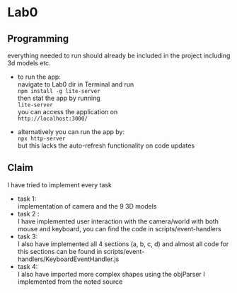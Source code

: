 # Lab0

## Programming
everything needed to run should already be included in the project including
3d models etc.

- to run the app: <br>
navigate to Lab0 dir in Terminal and run <br> 
```npm install -g lite-server``` <br>
then stat the app by running <br>
```lite-server``` <br>
you can access the application on <br>
```http://localhost:3000/```


- alternatively you can run the app by: <br>
```npx http-server``` <br>
but this lacks the auto-refresh functionality on code updates

## Claim
I have tried to implement every task

- task 1: <br>
implementation of camera and the 9 3D models
- task 2 : <br>
I have implemented user interaction with the camera/world
with both mouse and keyboard, you can find the code in scripts/event-handlers
- task 3: <br>
I also have implemented all 4 sections (a, b, c, d)
and almost all code for this sections can be found in
scripts/event-handlers/KeyboardEventHandler.js
- task 4: <br>
I also have imported more complex shapes using the objParser
I implemented from the noted source